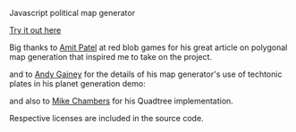 Javascript political map generator

[Try it out here](https://coryleeio.github.io/political-map-generator/)

Big thanks to [Amit Patel](http://www-cs-students.stanford.edu/~amitp/game-programming/polygon-map-generation/) at red blob games for his great article on polygonal map generation that inspired me to take on the project.

and to [Andy Gainey](http://experilous.com/1/blog/post/procedural-planet-generation) for the details of his map generator's use of techtonic plates in his planet generation demo:

and also to
[Mike Chambers](http://www.mikechambers.com/blog/2011/03/21/javascript-quadtree-implementation/) for his Quadtree implementation.


Respective licenses are included in the source code.
